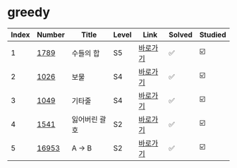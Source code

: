 # greedy

| Index | Number              | Title         | Level | Link                                              | Solved             | Studied                 |
| ----- | ------------------- | ------------- | ----- | ------------------------------------------------- | ------------------ | ----------------------- |
| 1     | [1789](./1789.py)   | 수들의 합     | S5    | [바로가기](https://www.acmicpc.net/problem/1789)  | :white_check_mark: | :ballot_box_with_check: |
| 2     | [1026](./1026.py)   | 보물          | S4    | [바로가기](https://www.acmicpc.net/problem/1026)  | :white_check_mark: | :ballot_box_with_check: |
| 3     | [1049](./1049.py)   | 기타줄        | S4    | [바로가기](https://www.acmicpc.net/problem/1049)  | :white_check_mark: | :ballot_box_with_check: |
| 4     | [1541](./1541.py)   | 잃어버린 괄호 | S2    | [바로가기](https://www.acmicpc.net/problem/1541)  | :white_check_mark: | :ballot_box_with_check: |
| 5     | [16953](./16953.py) | A → B         | S2    | [바로가기](https://www.acmicpc.net/problem/16953) | :white_check_mark: | :ballot_box_with_check: |
